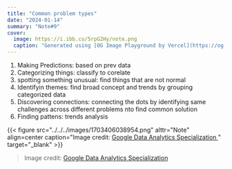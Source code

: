 ```yaml
---
title: "Common problem types"
date: "2024-01-14"
summary: "Note#9"
cover:
  image: https://i.ibb.co/5rpG2Hy/note.png
  caption: "Generated using [OG Image Playground by Vercel](https://og-playground.vercel.app/)"
---
```


1. Making Predictions: based on prev data
2. Categorizing things: classify to corelate
3. spotting something unusual: find things that are not normal
4. Identifyin themes: find broad concept and trends by grouping categorized data
5. Discovering connections: connecting the dots by identifying same challenges across different problems nto find common solution
6. Finding pattens: trends analysis

{{< figure src="../../../images/1703406038954.png" alttr="Note" align=center caption="Image credit: [Google Data Analytics Specialization ](https://www.coursera.org/specializations/data-analytics-certificate)" target="_blank" >}}

> Image credit: [Google Data Analytics Specialization ](https://www.coursera.org/specializations/data-analytics-certificate)
